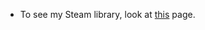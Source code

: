 * To see my Steam library, look at [this](https://steamcommunity.com/id/regulad0/games/?tab=all) page.
